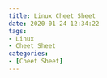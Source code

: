 ```yaml
---
title: Linux Cheet Sheet
date: 2020-01-24 12:34:22
tags:  
- Linux
- Cheet Sheet
categories:
- [Cheet Sheet]
---
```

